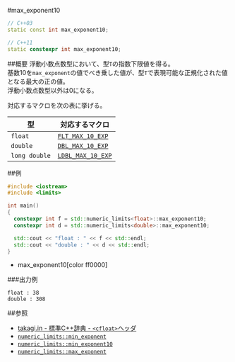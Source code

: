 #max_exponent10
```cpp
// C++03
static const int max_exponent10;

// C++11
static constexpr int max_exponent10;
```

##概要
浮動小数点数型において、型`T`の指数下限値を得る。  
基数10を`max_exponent`の値でべき乗した値が、型`T`で表現可能な正規化された値となる最大の正の値。  
浮動小数点数型以外は0になる。  

対応するマクロを次の表に挙げる。

| 型            | 対応するマクロ                                            |
|---------------|-----------------------------------------------------------|
| `float`       | [`FLT_MAX_10_EXP`](/reference/cfloat/flt_max_10_exp.md)   |
| `double`      | [`DBL_MAX_10_EXP`](/reference/cfloat/dbl_max_10_exp.md)   |
| `long double` | [`LDBL_MAX_10_EXP`](/reference/cfloat/ldbl_max_10_exp.md) |


##例
```cpp
#include <iostream>
#include <limits>

int main()
{
  constexpr int f = std::numeric_limits<float>::max_exponent10;
  constexpr int d = std::numeric_limits<double>::max_exponent10;

  std::cout << "float : " << f << std::endl;
  std::cout << "double : " << d << std::endl;
}
```
* max_exponent10[color ff0000]

###出力例
```
float : 38
double : 308
```

##参照
* [takagi.in - 標準C++辞典 - `<cfloat>`ヘッダ](http://takagi.in/modules/bwiki/index.php?%A1%E3cfloat%A1%E4%A5%D8%A5%C3%A5%C0)
* [`numeric_limits::min_exponent`](./min_exponent.md)
* [`numeric_limits::min_exponent10`](./min_exponent10.md)
* [`numeric_limits::max_exponent`](./max_exponent.md)

